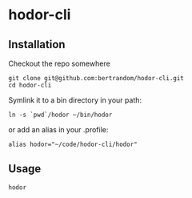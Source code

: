 # hodor-cli

## Installation

Checkout the repo somewhere

```
git clone git@github.com:bertrandom/hodor-cli.git
cd hodor-cli
```

Symlink it to a bin directory in your path:
```
ln -s `pwd`/hodor ~/bin/hodor
```

or add an alias in your .profile:

```
alias hodor="~/code/hodor-cli/hodor"
```

## Usage

`hodor`